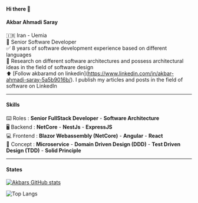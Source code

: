 #### Hi there 👋

#### **Akbar Ahmadi Saray**

🇮🇷 Iran - Uemia  
💬 Senior Software Developer   
✅ 8 years of software development experience based on different languages  
🔎 Research on different software architectures and possess architectural ideas in the field of software design  
⬆️ \[Follow akbaramd on linkedin\](https://www.linkedin.com/in/akbar-ahmadi-saray-5a5b9016b/). I publish my articles and posts in the field of software on LinkedIn

---

#### **Skills**

⌨️ Roles  :  **Senior FullStack Developer** - **Software Architecture**  
🖥 Backend : **NetCore** - **NestJs** - **ExpressJS**  
💻 Frontend : **Blazor Webassembly (NetCore)** - **Angular** - **React**  
📃 Concept : **Microservice** - **Domain Driven Design (DDD)** - **Test Driven Design (TDD)** - **Solid Principle**

---

#### **States**

[![Akbars GitHub stats](https://github-readme-stats.vercel.app/api?username=akbaramd&theme=dark)](https://github.com/akbaramd)
  
![Top Langs](https://github-readme-stats.vercel.app/api/top-langs/?username=akbaramd&theme=dark)
